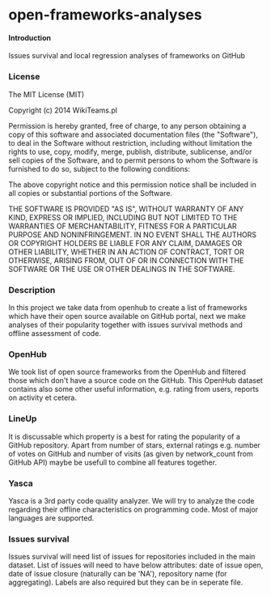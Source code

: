 open-frameworks-analyses
========================

#### Introduction

Issues survival and local regression analyses of frameworks on GitHub

### License

The MIT License (MIT)

Copyright (c) 2014 WikiTeams.pl

Permission is hereby granted, free of charge, to any person obtaining a copy
of this software and associated documentation files (the "Software"), to deal
in the Software without restriction, including without limitation the rights
to use, copy, modify, merge, publish, distribute, sublicense, and/or sell
copies of the Software, and to permit persons to whom the Software is
furnished to do so, subject to the following conditions:

The above copyright notice and this permission notice shall be included in all
copies or substantial portions of the Software.

THE SOFTWARE IS PROVIDED "AS IS", WITHOUT WARRANTY OF ANY KIND, EXPRESS OR
IMPLIED, INCLUDING BUT NOT LIMITED TO THE WARRANTIES OF MERCHANTABILITY,
FITNESS FOR A PARTICULAR PURPOSE AND NONINFRINGEMENT. IN NO EVENT SHALL THE
AUTHORS OR COPYRIGHT HOLDERS BE LIABLE FOR ANY CLAIM, DAMAGES OR OTHER
LIABILITY, WHETHER IN AN ACTION OF CONTRACT, TORT OR OTHERWISE, ARISING FROM,
OUT OF OR IN CONNECTION WITH THE SOFTWARE OR THE USE OR OTHER DEALINGS IN THE
SOFTWARE.

### Description

In this project we take data from openhub to create a list of frameworks which have their open source available on GitHub portal, next we make analyses of their popularity together with issues survival methods and offline assessment of code.

### OpenHub

We took list of open source frameworks from the OpenHub and filtered those which don't have a source code on the GitHub. This OpenHub dataset contains also some other useful information, e.g. rating from users, reports on activity et cetera.

### LineUp

It is discussable which property is a best for rating the popularity of a GitHub repository. Apart from number of stars, external ratings e.g. number of votes on GitHub and number of visits (as given by network_count from GitHub API) maybe be usefull to combine all features together.

### Yasca

Yasca is a 3rd party code quality analyzer. We will try to analyze the code regarding their offline characteristics on programming code. Most of major languages are supported. 

### Issues survival

Issues survival will need list of issues for repositories included in the main dataset. List of issues will need to have below attributes: date of issue open, date of issue closure (naturally can be 'NA'), repository name (for aggregating). Labels are also required but they can be in seperate file.
